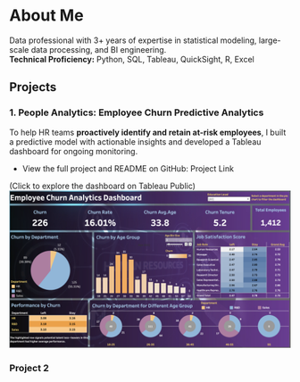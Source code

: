 # About Me
Data professional with 3+ years of expertise in statistical modeling, large-scale data processing, and BI engineering.  
**Technical Proficiency:** Python, SQL, Tableau, QuickSight, R, Excel
## Projects
### 1. People Analytics: Employee Churn Predictive Analytics
To help HR teams **proactively identify and retain at-risk employees**, I built a predictive model with actionable insights and developed a Tableau dashboard for ongoing monitoring.  
- View the full project and README on GitHub: Project Link

(Click to explore the dashboard on Tableau Public)
[![Thumbnail_EC](docs/assets/Thumbnail_EC.jpg)](https://public.tableau.com/shared/DQSK678RN?:display_count=n&:origin=viz_share_link![image](https://github.com/user-attachments/assets/356ff59a-3aaf-4772-ba7d-cc1170881603))

### Project 2
